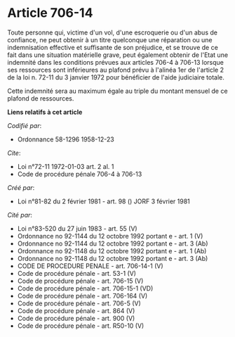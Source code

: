 # Article 706-14

Toute personne qui, victime d'un vol, d'une escroquerie ou d'un abus de confiance, ne peut obtenir à un titre quelconque une
réparation ou une indemnisation effective et suffisante de son préjudice, et se trouve de ce fait dans une situation
matérielle grave, peut également obtenir de l'Etat une indemnité dans les conditions prévues aux articles 706-4 à 706-13
lorsque ses ressources sont inférieures au plafond prévu à l'alinéa 1er de l'article 2 de la loi n. 72-11 du 3 janvier 1972
pour bénéficier de l'aide judiciaire totale.

Cette indemnité sera au maximum égale au triple du montant mensuel de ce plafond de ressources.

**Liens relatifs à cet article**

_Codifié par_:

  - Ordonnance 58-1296 1958-12-23

_Cite_:

  - Loi n°72-11 1972-01-03 art. 2 al. 1
  - Code de procédure pénale 706-4 à 706-13

_Créé par_:

  - Loi n°81-82 du 2 février 1981 - art. 98 () JORF 3 février 1981

_Cité par_:

  - Loi n°83-520 du 27 juin 1983 - art. 55 (V)
  - Ordonnance no 92-1144 du 12 octobre 1992 portant e - art. 1 (V)
  - Ordonnance no 92-1144 du 12 octobre 1992 portant e - art. 3 (Ab)
  - Ordonnance no 92-1148 du 12 octobre 1992 portant e - art. 1 (Ab)
  - Ordonnance no 92-1148 du 12 octobre 1992 portant e - art. 3 (Ab)
  - CODE DE PROCEDURE PENALE - art. 706-14-1 (V)
  - Code de procédure pénale - art. 53-1 (V)
  - Code de procédure pénale - art. 706-15 (V)
  - Code de procédure pénale - art. 706-15-1 (VD)
  - Code de procédure pénale - art. 706-164 (V)
  - Code de procédure pénale - art. 706-5 (V)
  - Code de procédure pénale - art. 864 (V)
  - Code de procédure pénale - art. 900 (V)
  - Code de procédure pénale - art. R50-10 (V)
